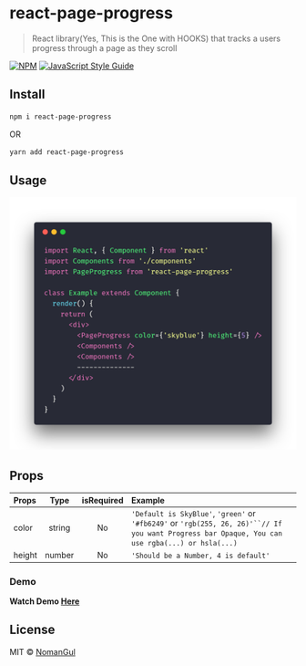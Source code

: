 # react-page-progress

> React library(Yes, This is the One with HOOKS) that tracks a users progress through a page as they scroll

[![NPM](https://img.shields.io/npm/v/react-page-progress.svg)](https://www.npmjs.com/package/react-page-progress) [![JavaScript Style Guide](https://img.shields.io/badge/code_style-standard-brightgreen.svg)](https://standardjs.com)

## Install

```bash
npm i react-page-progress
```

OR

```bash
yarn add react-page-progress
```

## Usage

![Example Code](/src/demo/code.png?raw=true)

## Props

| Props  |  Type  | isRequired | Example                                                                                                                                            |
| :----- | :----: | :--------: | :------------------------------------------------------------------------------------------------------------------------------------------------- |
| color  | string |     No     | `'Default is SkyBlue'`, `'green'` or `'#fb6249'` or ` 'rgb(255, 26, 26)'``// If you want Progress bar Opaque, You can use rgba(...) or hsla(...) ` |
| height | number |     No     | `'Should be a Number, 4 is default'`                                                                                                               |

### Demo

**Watch Demo [Here](https://nomangul.github.io/react-page-progress)**

## License

MIT © [NomanGul](https://github.com/NomanGul)
